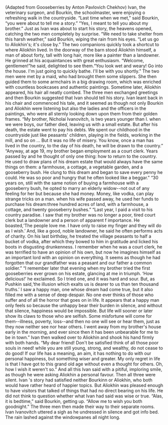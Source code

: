 (Adapted from Gooseberries by Anton Pavlovich Chekhov)
Ivan, the veterinary surgeon, and Bourkin, the schoolmaster, were enjoying o refreshing walk in the countryside.
“Last time when we met,” said Bourkin, “you were about to tell me a story.”
“Yes, I meant to tell you about my brother.” 
Just as Ivan was about to start his story, the heavens opened, catching the two men completely by surprise.
“We need to take shelter from this harsh weather,” said Bourkin, wiping the rain from his eyes. “Let us go to Aliokhin's; it's close by.”
The two companions quickly took a shortcut to where Aliokhin lived. In the doorway of the barn stood Aliokhin himself, a man of about forty, tall with long hair, more like a painter than a landowner. He grinned at his acquaintances with great enthusiasm.
“Welcome, gentlemen!”he said, delighted to see them.“You look wet and weary! Go into the house. I'm just going to quickly bathe. I'll be with you shortly.”
The two men were met by a maid, who had brought them some slippers. She then guided them to some armchairs in a big drawing room, which was enriched with countless bookcases and authentic paintings. Sometime later, Aliokhin appeared, his hair all neatly combed. The three men exchanged greetings and then Bourkin suggested that Ivan should tell his story. Ivan leant back in his chair and commenced his tale, and it seemed as though not only Bourkin and Aliokhin were listening but also the ladies and the officers in the paintings, who were all sternly looking down upon them from their golden frames.
“My brother, Nicholai Ivanovitch, is two years younger than I. when we were boys, our father died, leaving us with a small estate. But after his death, the estate went to pay his debts. We spent our childhood in the countryside just like peasants' children, playing in the fields, working in the mill, and so on ... But it was no life of misery. You know, once a man has lived in the country, to the day of his death, he will be drawn to the country.”
“Anyway, at age 19, my brother began employment as a court clerk. Years passed by and he thought of only one thing: how to return to the country. He used to draw plans of his dream estate that would always have the same things on them: a farmhouse, a cottage, a vegetable garden, and a gooseberry bush. He clung to this dream and began to save every penny he could. He was so poor and hungry that he often looked like a beggar.”
“30 years on, still with the same notion of buying a farmhouse with a gooseberry bush, he opted to marry an elderly widow--not out of any feeling for her but because she had money. Money, like vodka, can play strange tricks on a man. when his wife passed away, he used her funds to purchase his dream:three hundred acres of land, with a farmhouse, a cottage, and twenty gooseberry bushes.”
“Last year, I paid a visit to his country paradise. I saw that my brother was no longer a poor, tired court clerk but a landowner and a person of apparent f importance. He boasted,‘The people love me. I have only to raise my finger and they will do as I wish.’ And, like a good, noble landowner, he said he often performs acts of charity. On his last birthday, he treated the village peasants to half a bucket of vodka, after which they bowed to him in gratitude and licked his boots in disgusting drunkenness. I remember when he was a court clerk, he was terrified to have an opinion of his own, but now he imagines himself as an important lord with an opinion on everything. It seems as though he had forgotten that our grandfather was a peasant and our father a common soldier.”
“I remember later that evening when my brother tried the first gooseberries ever grown on his estate, glancing at me in triumph. ‘How delicious!’ he exclaimed. So I tried one, and it was hard and sour.
But, as Pushkin said,‘the illusion which exalts us is dearer to us than ten thousand truths.’ I saw a happy man, one whose dream had come true, but it also filled me with a sense of deep despair. No one ever thinks of those who suffer and of all the horror that goes on in life. It appears that a happy man only feels so because the unhappy bear their burden in silence, and without that silence, happiness would be impossible. But life will sooner or later show its claws to those who are selfish. Some misfortune will come for them--illness, poverty, loss--and then no one will see or hear them, just as they now neither see nor hear others. I went away from my brother's house early in the morning, and ever since then it has been unbearable for me to be in town.”
Ivan then walked over to Aliokhin and shook his hand firmly with both hands.
“My dear friend! Don't be satisfied think of all those poor souls in need! while you are still young, strong, and wealthy, do not cease to do good! If our life has a meaning, an aim, it has nothing to do with our personal happiness, but something wiser and greater. My only regret in life is that I have got to this grand old age without even a thought for others. Oh, how I wish it weren't so.”
And all this Ivan said with a pitiful, imploring smile, as though he were asking Aliokhin a personal favour.
Then all three were silent. Ivan 's story had satisfied neither Bourkinn or Aliokhin, who both would have rather heard of happier topics. But Aliokhin was pleased enough to have visitors that talked of things that had no direct bearing on his life. He did not think to question whether what Ivan had said was wise or true.
“Alas, it is bedtime,” said Bourkin, getting up. “Allow me to wish you both goodnight.” 
The three men then made their way to their separate rooms.
Ivan Ivanovitch uttered a sigh as he undressed in silence and got info bed.
The rain lashed against the windowpanes all night long.
